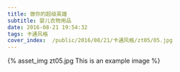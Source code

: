 ```yaml
---
title: 做你的超级英雄
subtitle: 婴儿衣物用品
date: 2016-08-21 19:54:32
tags: 卡通风格
cover_index:  /public/2016/08/21/卡通风格/zt05/05.jpg
---
```



{% asset_img zt05.jpg This is an example image %}
